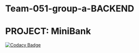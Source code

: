 # Team-051-group-a-BACKEND 
# PROJECT: MiniBank

[![Codacy Badge](https://api.codacy.com/project/badge/Grade/79f1ffb6f15943d9a66e5746eb2550f8)](https://app.codacy.com/gh/BuildForSDGCohort2/Team-051-group-a-BACKEND?utm_source=github.com&utm_medium=referral&utm_content=BuildForSDGCohort2/Team-051-group-a-BACKEND&utm_campaign=Badge_Grade_Settings)
